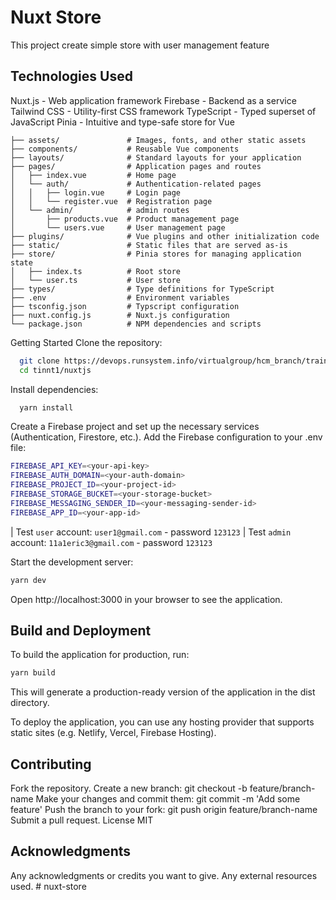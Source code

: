 # Nuxt Store

This project create simple store with user management feature

## Technologies Used

Nuxt.js - Web application framework
Firebase - Backend as a service
Tailwind CSS - Utility-first CSS framework
TypeScript - Typed superset of JavaScript
Pinia - Intuitive and type-safe store for Vue

```mipsasm
├── assets/               # Images, fonts, and other static assets
├── components/           # Reusable Vue components
├── layouts/              # Standard layouts for your application
├── pages/                # Application pages and routes
│   ├── index.vue         # Home page
│   └── auth/             # Authentication-related pages
│   │   ├── login.vue     # Login page
│   │   └── register.vue  # Registration page
│   └── admin/            # admin routes
│       ├── products.vue  # Product management page
│       └── users.vue     # User management page
├── plugins/              # Vue plugins and other initialization code
├── static/               # Static files that are served as-is
├── store/                # Pinia stores for managing application state
│   ├── index.ts          # Root store
│   └── user.ts           # User store
├── types/                # Type definitions for TypeScript
├── .env                  # Environment variables
├── tsconfig.json         # Typscript configuration
├── nuxt.config.js        # Nuxt.js configuration
└── package.json          # NPM dependencies and scripts
```

Getting Started
Clone the repository:

```bash
  git clone https://devops.runsystem.info/virtualgroup/hcm_branch/training_web/tree/feature/training/vue3
  cd tinnt1/nuxtjs

```

Install dependencies:

```bash
  yarn install

```

Create a Firebase project and set up the necessary services (Authentication, Firestore, etc.). Add the Firebase configuration to your .env file:

```bash
FIREBASE_API_KEY=<your-api-key>
FIREBASE_AUTH_DOMAIN=<your-auth-domain>
FIREBASE_PROJECT_ID=<your-project-id>
FIREBASE_STORAGE_BUCKET=<your-storage-bucket>
FIREBASE_MESSAGING_SENDER_ID=<your-messaging-sender-id>
FIREBASE_APP_ID=<your-app-id>
```

| Test `user` account: `user1@gmail.com` - password `123123`
| Test `admin` account: `11a1eric3@gmail.com` - password `123123`

Start the development server:

```bash
yarn dev

```

Open http://localhost:3000 in your browser to see the application.

## Build and Deployment

To build the application for production, run:

```bash
yarn build
```

This will generate a production-ready version of the application in the dist directory.

To deploy the application, you can use any hosting provider that supports static sites (e.g. Netlify, Vercel, Firebase Hosting).

## Contributing

Fork the repository.
Create a new branch: git checkout -b feature/branch-name
Make your changes and commit them: git commit -m 'Add some feature'
Push the branch to your fork: git push origin feature/branch-name
Submit a pull request.
License
MIT

## Acknowledgments

Any acknowledgments or credits you want to give.
Any external resources used.
#   n u x t - s t o r e  
 